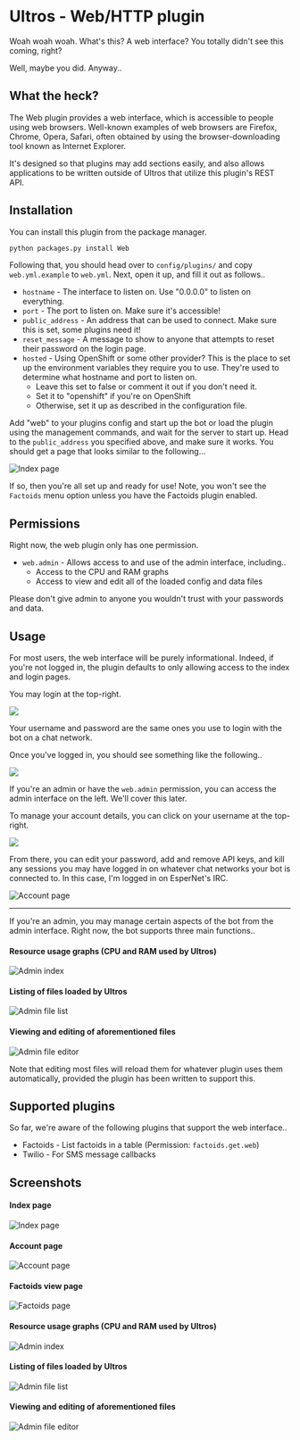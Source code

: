 Ultros - Web/HTTP plugin
========================

Woah woah woah. What's this? A web interface? You totally didn't see this coming, right?

Well, maybe you did. Anyway..

What the heck?
--------------

The Web plugin provides a web interface, which is accessible to people using web
browsers. Well-known examples of web browsers are Firefox, Chrome, Opera, Safari,
often obtained by using the browser-downloading tool known as Internet Explorer.

It's designed so that plugins may add sections easily, and also allows applications
to be written outside of Ultros that utilize this plugin's REST API.

Installation
------------

You can install this plugin from the package manager.

```sh
python packages.py install Web
```

Following that, you should head over to `config/plugins/` and copy `web.yml.example`
to `web.yml`. Next, open it up, and fill it out as follows..

* `hostname` - The interface to listen on. Use "0.0.0.0" to listen on everything.
* `port` - The port to listen on. Make sure it's accessible!
* `public_address` - An address that can be used to connect. Make sure this is set,
  some plugins need it!
* `reset_message` - A message to show to anyone that attempts to reset their password
  on the login page.
* `hosted` - Using OpenShift or some other provider? This is the place to set up the
  environment variables they require you to use. They're used to determine what
  hostname and port to listen on.
    * Leave this set to false or comment it out if you don't need it.
    * Set it to "openshift" if you're on OpenShift
    * Otherwise, set it up as described in the configuration file.

Add "web" to your plugins config and start up the bot or load the plugin using the 
management commands, and wait for the server to start up. Head to the `public_address`
you specified above, and make sure it works. You should get a page that looks similar
to the following...

![Index page](http://i.imgur.com/TxvxWNd.png)

If so, then you're all set up and ready for use! Note, you won't see the `Factoids`
menu option unless you have the Factoids plugin enabled.

Permissions
-----------

Right now, the web plugin only has one permission.

* `web.admin` - Allows access to and use of the admin interface, including..
    * Access to the CPU and RAM graphs
    * Access to view and edit all of the loaded config and data files

Please don't give admin to anyone you wouldn't trust with your passwords and data.

Usage
-----

For most users, the web interface will be purely informational. Indeed, if you're not
logged in, the plugin defaults to only allowing access to the index and login pages.

You may login at the top-right.

![](http://i.imgur.com/ZBkY2mX.png)

Your username and password are the same ones you use to login with the bot on a
chat network.

Once you've logged in, you should see something like the following..

![](http://i.imgur.com/ySwAm4G.png)

If you're an admin or have the `web.admin` permission, you can access the admin
interface on the left. We'll cover this later.

To manage your account details, you can click on your username at the top-right.

![](http://i.imgur.com/QmajuIt.png)

From there, you can edit your password, add and remove API keys, and kill any sessions
you may have logged in on whatever chat networks your bot is connected to. In this case,
I'm logged in on EsperNet's IRC.

![Account page](http://i.imgur.com/VxxZ4BW.png)

---

If you're an admin, you may manage certain aspects of the bot from the admin interface.
Right now, the bot supports three main functions..

#### Resource usage graphs (CPU and RAM used by Ultros)

![Admin index](http://i.imgur.com/Jbbjhkm.png)

#### Listing of files loaded by Ultros

![Admin file list](http://i.imgur.com/tcgqokv.png)

#### Viewing and editing of aforementioned files

![Admin file editor](http://i.imgur.com/9uRTLB3.png)

Note that editing most files will reload them for whatever plugin uses them automatically,
provided the plugin has been written to support this.

Supported plugins
-----------------

So far, we're aware of the following plugins that support the web interface..

* Factoids - List factoids in a table (Permission: `factoids.get.web`)
* Twilio - For SMS message callbacks

Screenshots
-----------

#### Index page

![Index page](http://i.imgur.com/TxvxWNd.png)

#### Account page

![Account page](http://i.imgur.com/VxxZ4BW.png)

#### Factoids view page

![Factoids page](http://i.imgur.com/bQdIOSz.png)

#### Resource usage graphs (CPU and RAM used by Ultros)

![Admin index](http://i.imgur.com/Jbbjhkm.png)

#### Listing of files loaded by Ultros

![Admin file list](http://i.imgur.com/tcgqokv.png)

#### Viewing and editing of aforementioned files

![Admin file editor](http://i.imgur.com/9uRTLB3.png)